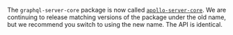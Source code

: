 The `graphql-server-core` package is now called [`apollo-server-core`](https://www.npmjs.com/package/apollo-server-core). We are continuing to release matching versions of the package under the old name, but we recommend you switch to using the new name. The API is identical.
